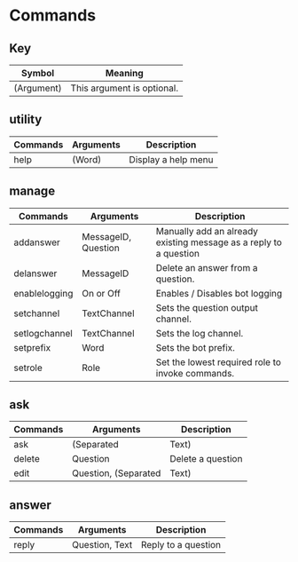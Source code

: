 # Commands

## Key
| Symbol     | Meaning                    |
| ---------- | -------------------------- |
| (Argument) | This argument is optional. |

## utility
| Commands | Arguments | Description         |
| -------- | --------- | ------------------- |
| help     | (Word)    | Display a help menu |

## manage
| Commands      | Arguments           | Description                                                       |
| ------------- | ------------------- | ----------------------------------------------------------------- |
| addanswer     | MessageID, Question | Manually add an already existing message as a reply to a question |
| delanswer     | MessageID           | Delete an answer from a question.                                 |
| enablelogging | On or Off           | Enables / Disables bot logging                                    |
| setchannel    | TextChannel         | Sets the question output channel.                                 |
| setlogchannel | TextChannel         | Sets the log channel.                                             |
| setprefix     | Word                | Sets the bot prefix.                                              |
| setrole       | Role                | Set the lowest required role to invoke commands.                  |

## ask
| Commands | Arguments                  | Description                 |
| -------- | -------------------------- | --------------------------- |
| ask      | (Separated|Text)           | Ask the channel a question. |
| delete   | Question                   | Delete a question           |
| edit     | Question, (Separated|Text) | Edit a question             |

## answer
| Commands | Arguments      | Description         |
| -------- | -------------- | ------------------- |
| reply    | Question, Text | Reply to a question |

